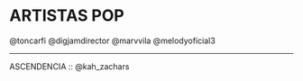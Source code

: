 # ARTISTAS POP

@toncarfi
@digjamdirector
@marvvila
@melodyoficial3

---
ASCENDENCIA ::
@kah_zachars
